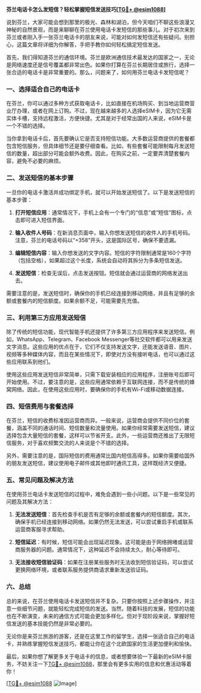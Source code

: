 **芬兰电话卡怎么发短信？轻松掌握短信发送技巧[[TG💪+ @esim1088](https://t.me/s/esim1088)]**

说到芬兰，大家可能会想到那里的极光、森林和湖泊，但今天咱们不聊这些浪漫又神秘的自然景观，而是来聊聊在芬兰使用电话卡发短信的那些事儿。对于初次来到芬兰或者刚入手一张芬兰电话卡的朋友来说，可能对如何发短信还有些疑问。别担心，这篇文章将详细为你解答，手把手教你如何轻松搞定短信发送。

首先，我们得知道芬兰的通信环境。芬兰是欧洲通信技术最发达的国家之一，无论是网络速度还是信号覆盖都非常出色。如果你打算在芬兰长期居住或旅行，选择一张合适的电话卡是非常重要的。那么，问题来了，如何用芬兰电话卡发短信呢？

### 一、选择适合自己的电话卡

在芬兰，你可以通过多种方式获取电话卡，比如直接在机场购买、到当地运营商营业厅办理，或者在网上订购。不过，现在越来越多的人选择eSIM卡，因为它无需实体卡槽，支持远程激活，方便快捷。尤其是对于经常出国的人来说，eSIM卡是一个不错的选择。

当你拿到电话卡后，首先要确认它是否支持短信功能。大多数运营商提供的套餐都包含短信服务，但具体细节还是要仔细查看。比如，有些套餐可能限制每月发送短信的数量，超出部分可能会额外收费。因此，在购买之前，一定要弄清楚套餐内容，避免不必要的麻烦。

### 二、发送短信的基本步骤

一旦你的电话卡激活并成功绑定手机，就可以开始发送短信了。以下是发送短信的基本步骤：

1. **打开短信应用**：通常情况下，手机上会有一个专门的“信息”或“短信”图标，点击即可进入短信界面。
   
2. **输入收件人号码**：在新消息页面中，输入你想发送短信的收件人的手机号码。注意，芬兰的电话号码以“+358”开头，这是国际区号，确保不要遗漏。

3. **编辑短信内容**：输入你想发送的文字内容。短信的字符限制通常是160个字符（包括空格），如果超过这个长度，系统会自动将其拆分为多条短信发送。

4. **发送短信**：检查无误后，点击发送按钮。短信就会通过运营商的网络发送出去。

需要注意的是，发送短信时，确保你的手机已经连接到移动网络，并且有足够的余额或套餐内的短信额度。如果余额不足，可能需要先充值。

### 三、利用第三方应用发送短信

除了传统的短信功能，现代智能手机还提供了许多第三方应用程序来发送短信。例如，WhatsApp、Telegram、Facebook Messenger等社交软件都可以用来发送文字消息。这些应用的优点在于，它们不仅支持发送文字，还能发送语音、图片、视频等多种媒体内容，而且在某些情况下，即使对方没有接听电话，也可以通过这些应用联系到他们。

使用这些应用发送短信非常简单，只需下载安装相应的应用程序，注册账号后即可开始使用。不过，要注意的是，这些应用通常依赖于互联网连接，而不是传统的蜂窝网络。因此，在使用这些应用时，要确保你的手机有Wi-Fi或移动数据连接。

### 四、短信费用与套餐选择

在芬兰，短信的收费标准因运营商而异。一般来说，运营商会提供不同价位的套餐，涵盖不同的通话时间、短信数量和流量使用。如果你经常需要发送短信，建议选择包含大量短信的套餐，这样可以节省开支。此外，一些运营商还推出了无限短信服务，对于喜欢频繁交流的人来说是个不错的选择。

另外，需要注意的是，国际短信的费用通常比国内短信高得多。如果你需要给国外的朋友发送短信，建议使用电子邮件或其他即时通讯工具，这样既经济又便捷。

### 五、常见问题及解决方法

在使用芬兰电话卡发送短信的过程中，难免会遇到一些小问题。以下是一些常见的问题及其解决方法：

1. **无法发送短信**：首先检查手机是否有足够的余额或套餐内的短信额度。其次，确保手机已经连接到移动网络。如果仍然无法发送，可以尝试重启手机或联系运营商客服寻求帮助。

2. **短信延迟**：有时候，短信可能会出现延迟现象。这可能是由于网络拥堵或运营商服务器的问题。通常情况下，这种延迟不会持续太久，耐心等待即可。

3. **无法接收短信验证码**：如果在注册某些服务时无法收到短信验证码，可以尝试更换网络环境，或者联系服务提供商请求重新发送验证码。

### 六、总结

总的来说，在芬兰使用电话卡发送短信并不复杂。只要你按照上述步骤操作，并注意一些细节问题，就能轻松完成短信的发送。当然，随着科技的发展，短信的功能也在不断演变，未来的通信方式可能会更加多样化。但对于现阶段来说，掌握好短信发送的基本技能仍然是非常必要的。

无论你是来芬兰旅游的游客，还是在这里工作的留学生，选择一张适合自己的电话卡，并熟练掌握短信发送技巧，都能让你在这个北欧国家的生活更加便利和愉快。

最后，如果你想了解更多关于电话卡的信息，或者想要体验一下最新的eSIM卡服务，不妨关注一下[TG💪+ @esim1088](https://t.me/s/esim1088)，那里会有更多实用的信息和优惠活动等着你！

[[TG💪+ @esim1088](https://t.me/s/esim1088) ![Image](https://i.postimg.cc/4NQfJmqS/Snipaste-2025-05-13-00-14-12.png)]